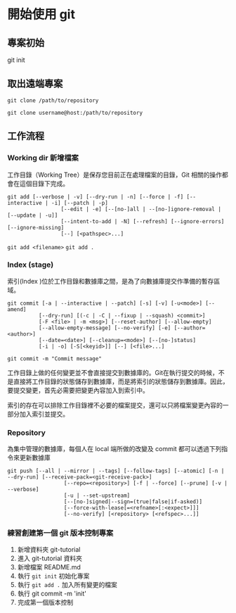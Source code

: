 # 開始使用 git

## 專案初始

git init

## 取出遠端專案

`git clone /path/to/repository`

`git clone username@host:/path/to/repository`

## 工作流程

### Working dir 新增檔案

工作目錄（Working Tree）是保存您目前正在處理檔案的目錄，Git 相關的操作都會在這個目錄下完成。


```
git add [--verbose | -v] [--dry-run | -n] [--force | -f] [--interactive | -i] [--patch | -p]
                 [--edit | -e] [--[no-]all | --[no-]ignore-removal | [--update | -u]]
                 [--intent-to-add | -N] [--refresh] [--ignore-errors] [--ignore-missing]
                 [--] [<pathspec>...]
```

`git add <filename>`
`git add .`

### Index (stage)

索引(Index )位於工作目錄和數據庫之間，是為了向數據庫提交作準備的暫存區域。

```
git commit [-a | --interactive | --patch] [-s] [-v] [-u<mode>] [--amend]
          [--dry-run] [(-c | -C | --fixup | --squash) <commit>]
          [-F <file> | -m <msg>] [--reset-author] [--allow-empty]
          [--allow-empty-message] [--no-verify] [-e] [--author=<author>]
          [--date=<date>] [--cleanup=<mode>] [--[no-]status]
          [-i | -o] [-S[<keyid>]] [--] [<file>...]
```

`git commit -m "Commit message"`

工作目錄上做的任何變更並不會直接提交到數據庫的。Git在執行提交的時候，不是直接將工作目錄的狀態儲存到數據庫，而是將索引的狀態儲存到數據庫。因此，要提交變更，首先必需要把變更內容加入到索引中。

索引的存在可以排除工作目錄裡不必要的檔案提交，還可以只將檔案變更內容的一部分加入索引並提交。

### Repository

為集中管理的數據庫，每個人在 local 端所做的改變及 commit 都可以透過下列指令來更新數據庫

```
git push [--all | --mirror | --tags] [--follow-tags] [--atomic] [-n | --dry-run] [--receive-pack=<git-receive-pack>]
                  [--repo=<repository>] [-f | --force] [--prune] [-v | --verbose]
                  [-u | --set-upstream]
                  [--[no-]signed|--sign=(true|false|if-asked)]
                  [--force-with-lease[=<refname>[:<expect>]]]
                  [--no-verify] [<repository> [<refspec>...]]
```

### 練習創建第一個 git 版本控制專案

1. 新增資料夾 git-tutorial
2. 進入 git-tutorial 資料夾
2. 新增檔案 README.md
3. 執行 `git init` 初始化專案
4. 執行 `git add .` 加入所有變更的檔案
5. 執行 git commit -m 'init'
6. 完成第一個版本控制
